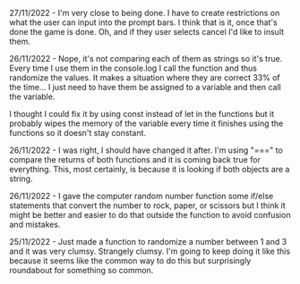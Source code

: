 27/11/2022 - I'm very close to being done. I have to create restrictions on what the user can input into the prompt bars. I think that is it, once that's done the game is done. Oh, and if they user selects cancel I'd like to insult them.

26/11/2022 - Nope, it's not comparing each of them as strings so it's true. Every time I use them in the console.log I call the function and thus randomize the values. It makes a situation where they are correct 33% of the time... I just need to have them be assigned to a variable and then call the variable.

I thought I could fix it by using const instead of let in the functions but it probably wipes the memory of the variable every time it finishes using the functions so it doesn't stay constant.

26/11/2022 - I was right, I should have changed it after. I'm using "===" to compare the returns of both functions and it is coming back true for everything. This, most certainly, is because it is looking if both objects are a string. 

26/11/2022 - I gave the computer random number function some if/else statements that convert the number to rock, paper, or scissors but I think it might be better and easier to do that outside the function to avoid confusion and mistakes.

25/11/2022 - Just made a function to randomize a number between 1 and 3 and it was very clumsy. Strangely clumsy. I'm going to keep doing it like this because it seems like the common way to do this but surprisingly roundabout for something so common.